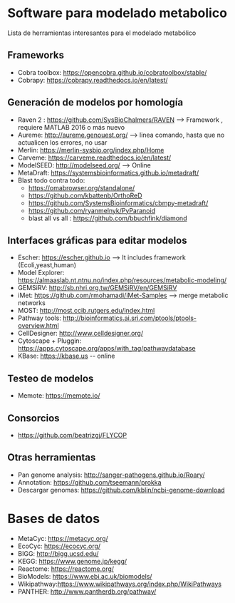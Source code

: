 # Software para modelado metabolico
Lista de herramientas interesantes para el modelado metabólico


## Frameworks
- Cobra toolbox: https://opencobra.github.io/cobratoolbox/stable/
- Cobrapy: https://cobrapy.readthedocs.io/en/latest/

## Generación de modelos por homología
  - Raven 2 : https://github.com/SysBioChalmers/RAVEN --> Framework , requiere MATLAB 2016 o más nuevo
  - Aureme: http://aureme.genouest.org/ --> linea comando, hasta que no actualicen los errores, no usar
  - Merlin: https://merlin-sysbio.org/index.php/Home
  - Carveme: https://carveme.readthedocs.io/en/latest/
  - ModelSEED: http://modelseed.org/ --> Online
  - MetaDraft: https://systemsbioinformatics.github.io/metadraft/
  - Blast todo contra todo:
    - https://omabrowser.org/standalone/
    - https://github.com/kbattenb/OrthoReD
    - https://github.com/SystemsBioinformatics/cbmpy-metadraft/
    - https://github.com/ryanmelnyk/PyParanoid
    - blast all vs all : https://github.com/bbuchfink/diamond

## Interfaces gráficas para editar modelos
- Escher: https://escher.github.io --> It includes framework (Ecoli,yeast,human)
- Model Explorer: https://almaaslab.nt.ntnu.no/index.php/resources/metabolic-modeling/
- GEMSiRV: http://sb.nhri.org.tw/GEMSiRV/en/GEMSiRV
- iMet: https://github.com/rmohamadi/iMet-Samples --> merge metabolic networks
- MOST: http://most.ccib.rutgers.edu/index.html
- Pathway tools: http://bioinformatics.ai.sri.com/ptools/ptools-overview.html
- CellDesigner: http://www.celldesigner.org/
- Cytoscape + Pluggin: https://apps.cytoscape.org/apps/with_tag/pathwaydatabase
- KBase: https://kbase.us -- online

## Testeo de modelos
- Memote: https://memote.io/

## Consorcios
- https://github.com/beatrizgj/FLYCOP

## Otras herramientas
- Pan genome analysis: http://sanger-pathogens.github.io/Roary/
- Annotation: https://github.com/tseemann/prokka
- Descargar genomas: https://github.com/kblin/ncbi-genome-download

# Bases de datos
- MetaCyc: https://metacyc.org/
- EcoCyc: https://ecocyc.org/
- BIGG: http://bigg.ucsd.edu/
- KEGG: https://www.genome.jp/kegg/
- Reactome: https://reactome.org/
- BioModels: https://www.ebi.ac.uk/biomodels/
- Wikipathway:https://www.wikipathways.org/index.php/WikiPathways
- PANTHER: http://www.pantherdb.org/pathway/

